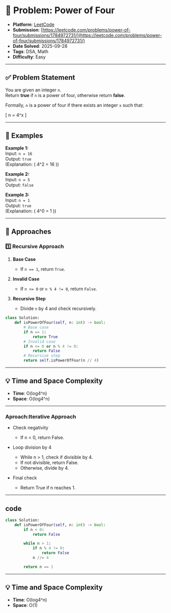# 🧲 Problem: Power of Four

- **Platform**: [LeetCode](https://leetcode.com/problems/power-of-four/description/)
- **Submission**: [https://leetcode.com/problems/power-of-four/submissions/1784972731/](https://leetcode.com/problems/power-of-four/submissions/1784972731/)
- **Date Solved**: 2025-09-28
- **Tags**: DSA, Math
- **Difficulty**: Easy

---

## ✅ Problem Statement
You are given an integer `n`.  
Return **true** if `n` is a power of four, otherwise return **false**.  

Formally, `n` is a power of four if there exists an integer `x` such that:  

\[
n = 4^x
\]

---

## 🔹 Examples

**Example 1:**  
Input: `n = 16`  
Output: `true`  
(Explanation: \( 4^2 = 16 \))  

**Example 2:**  
Input: `n = 5`  
Output: `false`  

**Example 3:**  
Input: `n = 1`  
Output: `true`  
(Explanation: \( 4^0 = 1 \))  

---

## 🔹 Approaches

### 1️⃣ Recursive Approach

1. **Base Case**  
   - If `n == 1`, return `True`.  

2. **Invalid Case**  
   - If `n <= 0` or `n % 4 != 0`, return `False`.  

3. **Recursive Step**  
   - Divide `n` by 4 and check recursively.  

```python
class Solution:
    def isPowerOfFour(self, n: int) -> bool:
        # Base case
        if n == 1:
            return True
        # Invalid case
        if n <= 0 or n % 4 != 0:
            return False
        # Recursive step
        return self.isPowerOfFour(n // 4)
```
---

## 💡 Time and Space Complexity
- **Time**: O(log4​^n)
- **Space**: O(log4^n)

---

### Aproach:Iterative Approach
- Check negativity
  - If n < 0, return False.

- Loop division by 4
  - While n > 1, check if divisible by 4.
  - If not divisible, return False.
  - Otherwise, divide by 4.

- Final check
  - Return True if n reaches 1.

---

## code
```python
class Solution:
    def isPowerOfFour(self, n: int) -> bool:
        if n < 0:
            return False

        while n > 1:
            if n % 4 != 0:
                return False
            n //= 4

        return n == 1
```
---
## 💡 Time and Space Complexity
- **Time**: O(log4​^n)
- **Space**: O(1)
